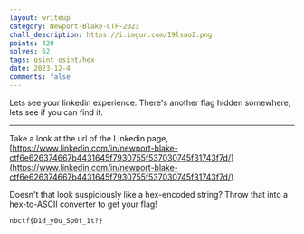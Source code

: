 ```yaml
---
layout: writeup
category: Newport-Blake-CTF-2023
chall_description: https://i.imgur.com/I9lsaoZ.png
points: 420
solves: 62
tags: osint osint/hex
date: 2023-12-4
comments: false
---
```


Lets see your linkedin experience. There's another flag hidden somewhere, lets see if you can find it.  

---

Take a look at the url of the Linkedin page, [https://www.linkedin.com/in/newport-blake-ctf6e626374667b4431645f7930755f537030745f31743f7d/](https://www.linkedin.com/in/newport-blake-ctf6e626374667b4431645f7930755f537030745f31743f7d/)  

Doesn't that look suspiciously like a hex-encoded string? Throw that into a hex-to-ASCII converter to get your flag!  

    nbctf{D1d_y0u_Sp0t_1t?}